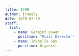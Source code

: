 ```yaml
---
title: 1999
author: jjneely
date: 1999-07-30
staff:
  list:
    - name: Geraint Bowen
      position: "Music Director"
    - name: Idabelle Gay
      position: Organist
---
```

